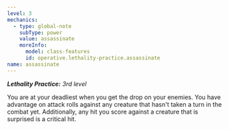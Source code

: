 ```yaml
---
level: 3
mechanics:
  - type: global-note
    subType: power
    value: assassinate
    moreInfo:
      model: class-features
      id: operative.lethality-practice.assassinate
name: assassinate
---
```

_**Lethality Practice:** 3rd level_
You are at your deadliest when you get the drop on your enemies. You have advantage on attack rolls against any creature that hasn't taken a turn in the combat yet. Additionally, any hit you score against a creature that is surprised is a critical hit.